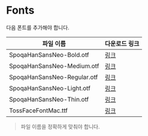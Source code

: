 # Fonts

다음 폰트를 추가해야 합니다.

| 파일 이름                       | 다운로드 링크                                                      |
|-----------------------------|--------------------------------------------------------------|
| SpoqaHanSansNeo-Bold.otf    | [링크](https://spoqa.github.io/spoqa-han-sans/ko-KR/#download) |
| SpoqaHanSansNeo-Medium.otf  | [링크](https://spoqa.github.io/spoqa-han-sans/ko-KR/#download) |
| SpoqaHanSansNeo-Regular.otf | [링크](https://spoqa.github.io/spoqa-han-sans/ko-KR/#download) |
| SpoqaHanSansNeo-Light.otf   | [링크](https://spoqa.github.io/spoqa-han-sans/ko-KR/#download) |
| SpoqaHanSansNeo-Thin.otf    | [링크](https://spoqa.github.io/spoqa-han-sans/ko-KR/#download) |
| TossFaceFontMac.ttf         | [링크](https://toss.im/tossface)                               |

> 파일 이름을 정확하게 맞춰야 합니다.